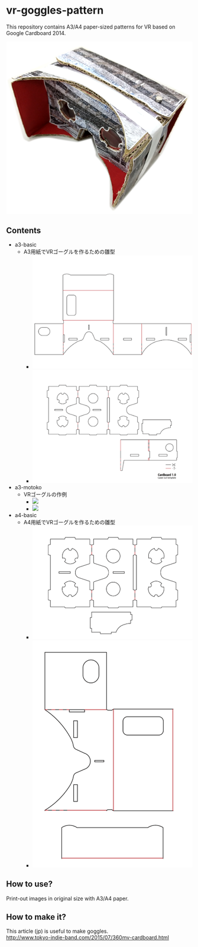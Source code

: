 # vr-goggles-pattern

This repository contains A3/A4 paper-sized patterns for VR based on Google Cardboard 2014.

![](cardboard-out.png)

## Contents

* a3-basic
  * A3用紙でVRゴーグルを作るための雛型
    * ![](./a3-basic/a3-basic_a.png)
    * ![](./a3-basic/a3-basic_b.png)
* a3-motoko
  * VRゴーグルの作例
    * ![](./a3-motoko/a3-motoko_a.png)
    * ![](./a3-motoko/a3-motoko_b.png)
* a4-basic
  * A4用紙でVRゴーグルを作るための雛型
    * ![](./a4-basic/a4-basic_a.png)
    * ![](./a4-basic/a4-basic_b.png)

## How to use?

Print-out images in original size with A3/A4 paper. 


## How to make it?

This article (jp) is useful to make goggles.  
http://www.tokyo-indie-band.com/2015/07/360mv-cardboard.html